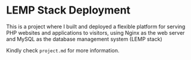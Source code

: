 # LEMP Stack Deployment

This is a project where I built and deployed a flexible platform for serving PHP websites and applications to visitors, using Nginx as the web server and MySQL as the database management system (LEMP stack)

Kindly check `project.md` for more information.

